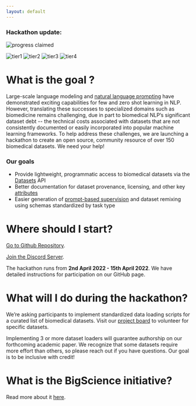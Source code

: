 ```yaml
---
layout: default
---
```


<!-- Text can be **bold**, _italic_, or ~~strikethrough~~. -->

### Hackathon update:
![progress claimed](https://progress-bar.dev/96/?title=Datasets%20Claimed)

![tier1](https://progress-bar.dev/100/?title=Milestone%201%20(30%20Datasets%20Completed))
![tier2](https://progress-bar.dev/100/?title=Milestone%202%20(60%20Datasets%20Completed))
![tier3](https://progress-bar.dev/85/?title=Milestone%203%20(100%20Datasets%20Completed))
![tier4](https://progress-bar.dev/52/?title=Milestone%204%20(All%20Datasets%20Completed))

# What is the goal ?

Large-scale language modeling and [natural language prompting](http://pretrain.nlpedia.ai/) have demonstrated exciting capabilities for few and zero shot learning in NLP.  However, translating these successes to specialized domains such as biomedicine remains challenging, due in part to biomedical NLP’s significant dataset debt -- the technical costs associated with datasets that are not consistently documented or easily incorporated into popular machine learning frameworks. To help address these challenges, we are launching a hackathon to create an open source, community resource of over 150 biomedical datasets. We need your help! 

### Our goals

*   Provide lightweight, programmatic access to biomedical datasets via the [Datasets](https://github.com/huggingface/datasets) API
*   Better documentation for dataset provenance, licensing, and other key [attributes](https://arxiv.org/abs/1803.09010) 
*   Easier generation of [prompt-based supervision](https://arxiv.org/abs/2202.01279) and dataset remixing using schemas standardized by task type

# Where should I start?

[Go to Github Repository](https://github.com/bigscience-workshop/biomedical).

[Join the Discord Server](https://discord.gg/Cwf3nT3ajP).

The hackathon runs from **2nd April 2022 - 15th April 2022**.
We have detailed instructions for participation on our GitHub page. 

<!-- ### Come meet the team and ask us questions.

When: Apr 6, 2022 11:00 AM Eastern Time (US and Canada) 

Register [here](https://virginia.zoom.us/meeting/register/tJwsf-qqpzsvHdbe6tWsAmRjEvf1yIvZ8ODL) -->


# What will I do during the hackathon?

We’re asking participants to implement standardized data loading scripts for a curated list of biomedical datasets. Visit our [project board](https://github.com/orgs/bigscience-workshop/projects/6) to volunteer for specific datasets. 

Implementing 3 or more dataset loaders will guarantee authorship on our forthcoming academic paper. We recognize that some datasets require more effort than others, so please reach out if you have questions. Our goal is to be inclusive with credit!  


# What is the BigScience initiative?

Read more about it [here](https://bigscience.huggingface.co/).


<!--
#

> This is a blockquote following a header.
>
> When something is important enough, you do it even if the odds are not in your favor.

### Header 3

```js
// Javascript code with syntax highlighting.
var fun = function lang(l) {
  dateformat.i18n = require('./lang/' + l)
  return true;
}
```

```ruby
# Ruby code with syntax highlighting
GitHubPages::Dependencies.gems.each do |gem, version|
  s.add_dependency(gem, "= #{version}")
end
```

#### Header 4

*   This is an unordered list following a header.
*   This is an unordered list following a header.
*   This is an unordered list following a header.

##### Header 5

1.  This is an ordered list following a header.
2.  This is an ordered list following a header.
3.  This is an ordered list following a header.

###### Header 6

| head1        | head two          | three |
|:-------------|:------------------|:------|
| ok           | good swedish fish | nice  |
| out of stock | good and plenty   | nice  |
| ok           | good `oreos`      | hmm   |
| ok           | good `zoute` drop | yumm  |

### There's a horizontal rule below this.

* * *

### Here is an unordered list:

*   Item foo
*   Item bar
*   Item baz
*   Item zip

### And an ordered list:

1.  Item one
1.  Item two
1.  Item three
1.  Item four

### And a nested list:

- level 1 item
  - level 2 item
  - level 2 item
    - level 3 item
    - level 3 item
- level 1 item
  - level 2 item
  - level 2 item
  - level 2 item
- level 1 item
  - level 2 item
  - level 2 item
- level 1 item

### Small image

![Octocat](https://github.githubassets.com/images/icons/emoji/octocat.png)

### Large image

![Branching](https://guides.github.com/activities/hello-world/branching.png)


### Definition lists can be used with HTML syntax.

<dl>
<dt>Name</dt>
<dd>Godzilla</dd>
<dt>Born</dt>
<dd>1952</dd>
<dt>Birthplace</dt>
<dd>Japan</dd>
<dt>Color</dt>
<dd>Green</dd>
</dl>

```
Long, single-line code blocks should not wrap. They should horizontally scroll if they are too long. This line should be long enough to demonstrate this.
```

```
The final element.
``` -->
